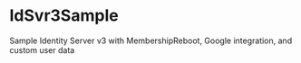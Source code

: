# IdSvr3Sample
Sample Identity Server v3 with MembershipReboot, Google integration, and custom user data
